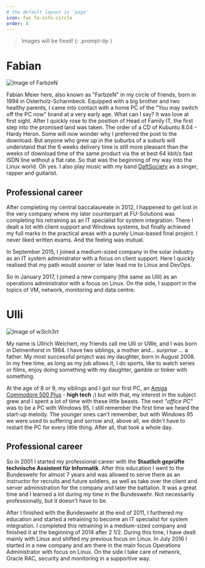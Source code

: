 ```yaml
---
# the default layout is 'page'
icon: fas fa-info-circle
order: 4
---
```


> Images will be fixed!
{: .prompt-tip }

# Fabian

![Image of FarbzeN](https://www.fu-solutions.de/wp-content/uploads/2020/06/fabian-meier.1024x1024-300x300.jpg)

Fabian Meier here, also known as "FarbzeN" in my circle of friends, born in 1994 in Osterholz-Scharmbeck. Equipped with a big brother and two healthy parents, I came into contact with a home PC of the "You may switch off the PC now" brand at a very early age. What can I say? It was love at first sight. After I quickly rose to the position of Head of Family IT, the first step into the promised land was taken. The order of a CD of Kubuntu 8.04 - Hardy Heron. Some will now wonder why I preferred the post to the download. But anyone who grew up in the suburbs of a suburb will understand that the 6 weeks delivery time is still more pleasant than the weeks of download time of the same product via the at best 64 kbit/s fast ISDN line without a flat rate. So that was the beginning of my way into the Linux world. Oh yes. I also play music with my band [DaftSociety](https://www.youtube.com/user/OfficialDaftSociety "DaftSociety") as a singer, rapper and guitarist.

## Professional career

After completing my central baccalaureate in 2012, I happened to get lost in the very company where my later counterpart at FU-Solutions was completing his retraining as an IT specialist for system integration. There I dealt a lot with client support and Windows systems, but finally achieved my full marks in the practical areas with a purely Linux-based final project. I never liked written exams. And the feeling was mutual.

In September 2015, I joined a medium-sized company in the solar industry as an IT system administrator with a focus on client support. Here I quickly realised that my path would sooner or later lead me to Linux and DevOps.

So in January 2017, I joined a new company (the same as Ulli) as an operations administrator with a focus on Linux. On the side, I support in the topics of VM, network, monitoring and data centre.

# Ulli

![Image of w3ich3rt](https://www.fu-solutions.de/wp-content/uploads/2017/07/Trail-Relay.png)

My name is Ullrich Weichert, my friends call me Ulli or UWe, and I was born in Delmenhorst in 1984. I have two siblings, a mother and... _surprise_ ... a father. My most successful project was my daughter, born in August 2008. In my free time, as long as my job allows it, I do sports, like to watch series or films, enjoy doing something with my daughter, gamble or tinker with something.

At the age of 8 or 9, my siblings and I got our first PC, an [Amiga Commodore 500 Plus](https://de.wikipedia.org/wiki/Amiga_500_Plus) - **high tech** ;) but with that, my interest in the subject grew and I spent a lot of time with these little beasts. The next _"office PC"_ was to be a PC with Windows 95, I still remember the first time we heard the start-up melody. The younger ones can't remember, but with Windows 95 we were used to suffering and sorrow and, above all, we didn't have to restart the PC for every little thing. After all, that took a whole day.

## Professional career

So in 2001 I started my professional career with the **Staatlich geprüfte technische Assistent für Informatik**. After this education I went to the Bundeswehr for almost 7 years and was allowed to serve there as an instructor for recruits and future soldiers, as well as take over the client and server administration for the company and later the battalion. It was a great time and I learned a lot during my time in the Bundeswehr. Not necessarily professionally, but it doesn't have to be.

After I finished with the Bundeswehr at the end of 2011, I furthered my education and started a retraining to become an IT specialist for system integration. I completed this retraining in a medium-sized company and finished it at the beginning of 2014 after 2 1/2. During this time, I have dealt mainly with Linux and shifted my previous focus on Linux. In July 2016 I started in a new company and am there in the main focus Operations Administrator with focus on Linux. On the side I take care of network, Oracle RAC, security and monitoring in a supportive way.
